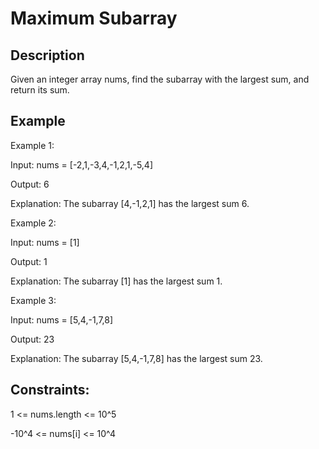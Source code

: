 #  Maximum Subarray
## Description

Given an integer array nums, find the subarray with the largest sum, and return its sum.


## Example
Example 1:

Input: nums = [-2,1,-3,4,-1,2,1,-5,4]

Output: 6

Explanation: The subarray [4,-1,2,1] has the largest sum 6.

Example 2:

Input: nums = [1]

Output: 1

Explanation: The subarray [1] has the largest sum 1.

Example 3:

Input: nums = [5,4,-1,7,8]

Output: 23

Explanation: The subarray [5,4,-1,7,8] has the largest sum 23.

## Constraints:

1 <= nums.length <= 10^5

-10^4 <= nums[i] <= 10^4